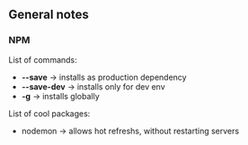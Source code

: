## General notes

### NPM 

List of commands:
* **--save** -> installs as production dependency
* **--save-dev** -> installs only for dev env
* **-g** -> installs globally

List of cool packages: 
* nodemon -> allows hot refreshs, without restarting servers
